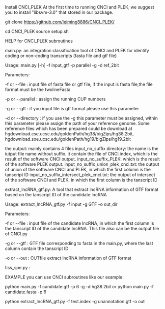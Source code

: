 Install CNCI_PLEK
At the first time to running CNCI and PLEK, we suggest you to install "libsvm-3.0" that stored in our package.

git clone https://github.com/leiming8886/CNCI_PLEK/

cd CNCI_PLEK
source setup.sh


HELP for CNCI_PLEK subroutines

main.py: an integration classification tool of CNCI and PLEK for identify coding or non-coding transcripts (fasta file and gtf file)

Usage: main.py [-h] -f input_gtf -p parallel -g -d ref_2bit

Parameters:

-f or --file : input file of fasta file or gtf file, if the input is fasta file,the file format must be the twolineFasta

-p or --parallel : assign the running CUP numbers

-g or --gtf : if you input file is gtf format please use this parameter

-d or --directory : if you use the -g  this parameter must be assigned, within this parameter please assign the path of your reference genome.
Some reference files which has been prepared could be download at hgdownload.cse.ucsc.edu/goldenPath/hg38/bigZips/hg38.2bit, hgdownload.soe.ucsc.edu/goldenPath/hg19/bigZips/hg19.2bit

the output: mainly contains 4 files
input_no_suffix directory: the name is the iutput file name without suffix. it contain the file of CNCI.index, which is the result of the software CNCI output.
input_no_suffix_PLEK: which is the result of the software PLEK output.
input_no_suffix_union_plek_cnci.txt: the output of union of the software CNCI and PLEK, in which the first column is the tanscript ID
input_no_suffix_intersect_plek_cnci.txt: the output of intersect of the software CNCI and PLEK, in which the first column is the tanscript ID


extract_lncRNA_gtf.py: A tool that extract lncRNA information of GTF format based on the tanscript ID of the candidate lncRNA

Usage: extract_lncRNA_gtf.py -f input -g GTF -o out_dir

Parameters:

-f or --file : input file of the candidate lncRNA, in which the first column is the tanscript ID of the candidate lncRNA. This file also can be the output file of CNCI.py

-g or --gtf : GTF file corresponding to fasta in the main.py, where the last column contain the tanscript ID


-o or --out : OUTfile extract lncRNA information of GTF format


tiss_spe.py : 

EXAMPLE
you can use CNCI subroutines like our example:

python main.py -f candidate.gtf -p 6 -g -d hg38.2bit
or 
python main.py -f candidate.fasta -p 6

python extract_lncRNA_gtf.py -f test.index -g unannotation.gtf -o out

